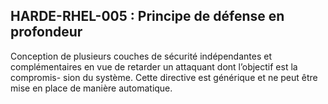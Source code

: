 ## HARDE-RHEL-005 : Principe de défense en profondeur

Conception de plusieurs couches de sécurité indépendantes et complémentaires en vue de retarder un attaquant dont l’objectif est la compromis-
sion du système.
Cette directive est générique et ne peut être mise en place de manière automatique.


